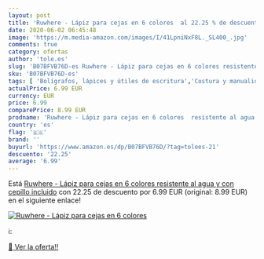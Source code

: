 ```yaml
---
layout: post
title: 'Ruwhere - Lápiz para cejas en 6 colores  al 22.25 % de descuento'
date: 2020-06-02 06:45:48
image: 'https://m.media-amazon.com/images/I/41LpniNxF8L._SL400_.jpg'
comments: true
category: ofertas
author: 'tole.es'
slug: 'B07BFVB76D-es Ruwhere - Lápiz para cejas en 6 colores resistente al agua...'
sku: 'B07BFVB76D-es'
tags: [ 'Bolígrafos, lápices y útiles de escritura','Costura y manualidades','Dibujo','Hogar y cocina','Lápices','Marcadores','Materiales de dibujo','Oficina y papelería','Portaminas','Rotuladores y subrayadores','Subrayadores','lápiz', ]
actualPrice: 6.99 EUR
currency: EUR
price: 6.99
comparePrice: 8.99 EUR
prodname: 'Ruwhere - Lápiz para cejas en 6 colores  resistente al agua y con cepillo incluido'
country: 'es'
flag: '🇪🇸'
brand: ''
buyurl: 'https://www.amazon.es/dp/B07BFVB76D/?tag=tolees-21'
descuento: '22.25'
average: '6.99'
---
```


Está [Ruwhere - Lápiz para cejas en 6 colores  resistente al agua y con cepillo incluido](https://www.amazon.es/dp/B07BFVB76D/?tag=tolees-21) con 22.25 de descuento por 6.99 EUR (original: 8.99 EUR) en el siguiente enlace!

[![Ruwhere - Lápiz para cejas en 6 colores ](https://m.media-amazon.com/images/I/41LpniNxF8L._SL400_.jpg)](https://www.amazon.es/dp/B07BFVB76D/?tag=tolees-21)

ℹ️:


[🛒 Ver la oferta!!](https://www.amazon.es/dp/B07BFVB76D/?tag=tolees-21)
